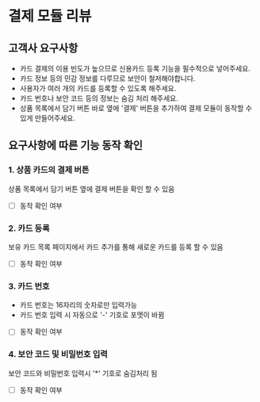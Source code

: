 # 결제 모듈 리뷰

## 고객사 요구사항
- 카드 결제의 이용 빈도가 높으므로 신용카드 등록 기능을 필수적으로 넣어주세요.
- 카드 정보 등의 민감 정보를 다루므로 보안이 철저해야합니다.
- 사용자가 여러 개의 카드를 등록할 수 있도록 해주세요.
- 카드 번호나 보안 코드 등의 정보는 숨김 처리 해주세요.
- 상품 목록에서 담기 버튼 바로 옆에 '결제' 버튼을 추가하여 결제 모듈이 동작할 수 있게 만들어주세요.

## 요구사항에 따른 기능 동작 확인
### 1. 상품 카드의 결제 버튼
 상품 목록에서 담기 버튼 옆에 결제 버튼을 확인 할 수 있음
 - [ ] 동작 확인 여부

### 2. 카드 등록
 보유 카드 목록 페이지에서 카드 추가를 통해 새로운 카드를 등록 할 수 있음
 - [ ] 동작 확인 여부

### 3. 카드 번호
- 카드 번호는 16자리의 숫자로만 입력가능
- 카드 번호 입력 시 자동으로 '-' 기호로 포멧이 바뀜
 - [ ] 동작 확인 여부

### 4. 보안 코드 및 비밀번호 입력
 보안 코드와 비밀번호 입력시 '*' 기호로 숨김처리 됨
  - [ ] 동작 확인 여부
